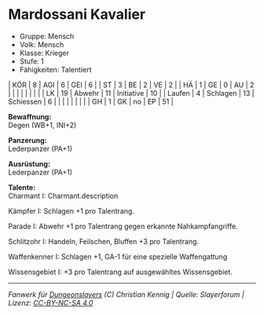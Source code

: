 # Mardossani Kavalier  
- Gruppe: Mensch  
- Volk: Mensch  
- Klasse: Krieger  
- Stufe: 1  
- Fähigkeiten: Talentiert  


| KÖR    | 8  | AGI      | 6  | GEI        | 6  |
| ST     | 3  | BE       | 2  | VE         | 2  |
| HÄ     | 1  | GE       | 0  | AU         | 2  |
|        |    |          |    |            |    |
| LK     | 19 | Abwehr   | 11 | Initiative | 10 |
| Laufen | 4  | Schlagen | 13 | Schiessen  | 6  |
|        |    |          |    |            |    |
| GH     | 1  | GK       | no | EP         | 51 |


**Bewaffnung:**  
Degen (WB+1, INI+2)

**Panzerung:**  
Lederpanzer (PA+1)

**Ausrüstung:**  
Lederpanzer (PA+1)

**Talente:**  
Charmant I: Charmant.description

Kämpfer I: Schlagen +1 pro Talentrang.

Parade I: Abwehr +1 pro Talentrang gegen erkannte Nahkampfangriffe.

Schlitzohr I: Handeln, Feilschen, Bluffen +3 pro Talentrang.

Waffenkenner I: Schlagen +1, GA-1 für eine spezielle Waffengattung

Wissensgebiet I: +3 pro Talentrang auf ausgewähltes Wissensgebiet.





___
*Fanwerk für [Dungeonslayers](https://www.dungeonslayers.net/) (C) Christian Kennig | Quelle: Slayerforum | Lizenz: [CC-BY-NC-SA 4.0](https://creativecommons.org/licenses/by-nc-sa/4.0/deed.de)*